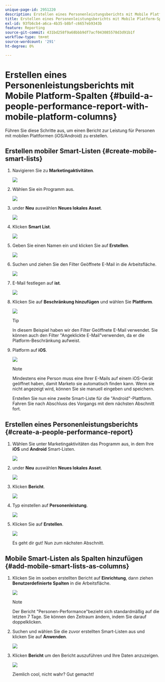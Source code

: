 ```yaml
---
unique-page-id: 2951220
description: Erstellen eines Personenleistungsberichts mit Mobile Platform-Spalten - Marketo-Dokumente - Produktdokumentation
title: Erstellen eines Personenleistungsberichts mit Mobile Platform-Spalten
exl-id: 93fb6cb4-a6ca-4b35-b8bf-c6657eb9343b
feature: Reporting
source-git-commit: 431bd258f9a68bbb9df7acf043085578d3d91b1f
workflow-type: tm+mt
source-wordcount: '291'
ht-degree: 0%

---
```


# Erstellen eines Personenleistungsberichts mit Mobile Platform-Spalten {#build-a-people-performance-report-with-mobile-platform-columns}

Führen Sie diese Schritte aus, um einen Bericht zur Leistung für Personen mit mobilen Plattformen (iOS/Android) zu erstellen.

## Erstellen mobiler Smart-Listen {#create-mobile-smart-lists}

1. Navigieren Sie zu **Marketingaktivitäten**.

   ![](assets/ma.png)

1. Wählen Sie ein Programm aus.

   ![](assets/two-1.png)

1. under **Neu** auswählen **Neues lokales Asset**.

   ![](assets/three-1.png)

1. Klicken **Smart List**.

   ![](assets/four-1.png)

1. Geben Sie einen Namen ein und klicken Sie auf **Erstellen**.

   ![](assets/five-1.png)

1. Suchen und ziehen Sie den Filter Geöffnete E-Mail in die Arbeitsfläche.

   ![](assets/six-1.png)

1. E-Mail festlegen auf **ist**.

   ![](assets/seven.png)

1. Klicken Sie auf **Beschränkung hinzufügen** und wählen Sie **Plattform**.

   ![](assets/eight.png)

   >[!TIP]
   >
   >In diesem Beispiel haben wir den Filter Geöffnete E-Mail verwendet. Sie können auch den Filter &quot;Angeklickte E-Mail&quot;verwenden, da er die Platform-Beschränkung aufweist.

1. Platform auf **iOS**.

   ![](assets/nine.png)

   >[!NOTE]
   >
   >Mindestens eine Person muss eine Ihrer E-Mails auf einem iOS-Gerät geöffnet haben, damit Marketo sie automatisch finden kann. Wenn sie nicht angezeigt wird, können Sie sie manuell eingeben und speichern.

   Erstellen Sie nun eine zweite Smart-Liste für die &quot;Android&quot;-Plattform. Fahren Sie nach Abschluss des Vorgangs mit dem nächsten Abschnitt fort.

## Erstellen eines Personenleistungsberichts {#create-a-people-performance-report}

1. Wählen Sie unter Marketingaktivitäten das Programm aus, in dem Ihre **iOS** und **Android** Smart-Listen.

   ![](assets/ten.png)

1. under **Neu** auswählen **Neues lokales Asset**.

   ![](assets/eleven.png)

1. Klicken **Bericht**.

   ![](assets/twelve.png)

1. Typ einstellen auf **Personenleistung**.

   ![](assets/thirteen.png)

1. Klicken Sie auf **Erstellen**.

   ![](assets/fourteen.png)

   Es geht dir gut! Nun zum nächsten Abschnitt.

## Mobile Smart-Listen als Spalten hinzufügen {#add-mobile-smart-lists-as-columns}

1. Klicken Sie im soeben erstellten Bericht auf **Einrichtung**, dann ziehen **Benutzerdefinierte Spalten** in die Arbeitsfläche.

   ![](assets/fifteen.png)

   >[!NOTE]
   >
   >Der Bericht &quot;Personen-Performance&quot;bezieht sich standardmäßig auf die letzten 7 Tage. Sie können den Zeitraum ändern, indem Sie darauf doppelklicken.

1. Suchen und wählen Sie die zuvor erstellten Smart-Listen aus und klicken Sie auf **Anwenden**.

   ![](assets/sixteen.png)

1. Klicken **Bericht** um den Bericht auszuführen und Ihre Daten anzuzeigen.

   ![](assets/seventeen.png)

   Ziemlich cool, nicht wahr? Gut gemacht!
